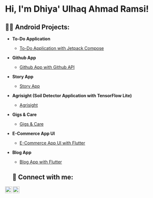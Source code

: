 <h1>Hi, I'm Dhiya' Ulhaq Ahmad Ramsi! <br/>

<h2>👨‍💻 Android Projects:</h2>

- <b>To-Do Application</b>
  - [To-Do Application with Jetpack Compose](https://github.com/ramsi123/ToDoCompose)

- <b>Github App</b>
  - [Github App with Github API](https://github.com/ramsi123/SubmissionAndroidDeveloperExpert)
 
- <b>Story App</b>
  - [Story App](https://github.com/ramsi123/Story-App)

- <b>Agrisight (Soil Detector Application with TensorFlow Lite)</b>
  - [Agrisight](https://github.com/ramsi123/Agrisight)

- <b>Gigs & Care</b>
  - [Gigs & Care](https://github.com/ramsi123/GigsAndCare)

- <b>E-Commerce App UI</b>
  - [E-Commerce App UI with Flutter](https://github.com/ramsi123/E-Commerce-App-UI)

- <b>Blog App</b>
  - [Blog App with Flutter](https://github.com/ramsi123/BlogApp)

  <h2> 🤳 Connect with me:</h2>

[<img align="left" alt="Dhiya' Ulhaq Ahmad Ramsi | LinkedIn" width="22px" src="https://i.imgur.com/rH9jwbU.png" />][linkedin]
[<img align="left" alt="Dhiya' Ulhaq Ahmad Ramsi | Instagram" width="22px" src="https://i.imgur.com/SKk4d03.png" />][instagram]

[instagram]: https://www.instagram.com/ulhaq_ramsi/
[linkedin]: https://www.linkedin.com/in/dhiya-ulhaq-ahmad-ramsi-884641222/
